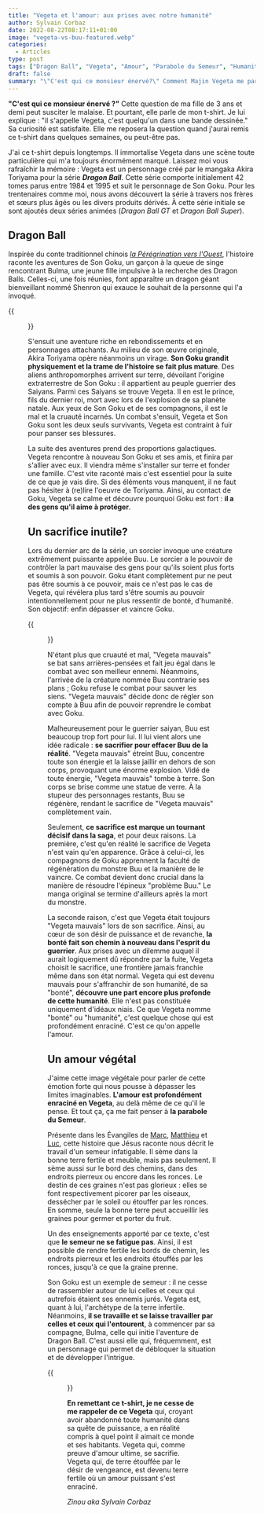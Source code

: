```yaml
---
title: "Vegeta et l'amour: aux prises avec notre humanité"
author: Sylvain Corbaz
date: 2022-08-22T08:17:11+01:00
image: "vegeta-vs-buu-featured.webp"
categories:
  - Articles
type: post
tags: ["Dragon Ball", "Vegeta", "Amour", "Parabole du Semeur", "Humanité"]
draft: false
summary: "\"C'est qui ce monsieur énervé?\" Comment Majin Vegeta me parle de notre humanité, et de la profondeur des racines de l'amour."
---
```


**"C'est qui ce monsieur énervé ?"** Cette question de ma fille de 3 ans et demi peut susciter le malaise. Et pourtant, elle parle de mon t-shirt. Je lui explique : "il s'appelle Vegeta, c'est quelqu'un dans une bande dessinée." Sa curiosité est satisfaite. Elle me reposera la question quand j'aurai remis ce t-shirt dans quelques semaines, ou peut-être pas.

J'ai ce t-shirt depuis longtemps. Il immortalise Vegeta dans une scène toute particulière qui m'a toujours énormément marqué. Laissez moi vous rafraîchir la mémoire : Vegeta est un personnage créé par le mangaka Akira Toriyama pour la série ***Dragon Ball***. Cette série comporte initialement 42 tomes parus entre 1984 et 1995 et suit le personnage de Son Goku. Pour les trentenaires comme moi, nous avons découvert la série à travers nos frères et sœurs plus âgés ou les divers produits dérivés. À cette série initiale se sont ajoutés deux séries animées (*Dragon Ball GT* et *Dragon Ball Super*).

## Dragon Ball

Inspirée du conte traditionnel chinois [*la Pérégrination vers l'Ouest*](https://fr.wikipedia.org/wiki/La_P%C3%A9r%C3%A9grination_vers_l%27Ouest), l'histoire raconte les aventures de Son Goku, un garçon à la queue de singe rencontrant Bulma, une jeune fille impulsive à la recherche des Dragon Balls. Celles-ci, une fois réunies, font apparaître un dragon géant bienveillant nommé Shenron qui exauce le souhait de la personne qui l'a invoqué.

{{<figure width="60%" src="https://media.giphy.com/media/88kDwXuvzdwHK/giphy.gif" class="text-center">}}

S'ensuit une aventure riche en rebondissements et en personnages attachants. Au milieu de son œuvre originale, Akira Toriyama opère néanmoins un virage. **Son Goku grandit physiquement et la trame de l'histoire se fait plus mature**. Des aliens anthropomorphes arrivent sur terre, dévoilant l'origine extraterrestre de Son Goku : il appartient au peuple guerrier des Saiyans. Parmi ces Saiyans se trouve Vegeta. Il en est le prince, fils du dernier roi, mort avec lors de l'explosion de sa planète natale. Aux yeux de Son Goku et de ses compagnons, il est le mal et la cruauté incarnés. Un combat s'ensuit, Vegeta et Son Goku sont les deux seuls survivants, Vegeta est contraint à fuir pour panser ses blessures.

La suite des aventures prend des proportions galactiques. Vegeta rencontre à nouveau Son Goku et ses amis, et finira par s'allier avec eux. Il viendra même s'installer sur terre et fonder une famille. C'est vite raconté mais c'est essentiel pour la suite de ce que je vais dire. Si des éléments vous manquent, il ne faut pas hésiter à (re)lire l'oeuvre de Toriyama. Ainsi, au contact de Goku, Vegeta se calme et découvre pourquoi Goku est fort : **il a des gens qu'il aime à protéger**.


## Un sacrifice inutile?

Lors du dernier arc de la série, un sorcier invoque une créature extrêmement puissante appelée Buu. Le sorcier a le pouvoir de contrôler la part mauvaise des gens pour qu'ils soient plus forts et soumis à son pouvoir. Goku étant complètement pur ne peut pas être soumis à ce pouvoir, mais ce n'est pas le cas de Vegeta, qui révélera plus tard s'être soumis au pouvoir intentionnellement pour ne plus ressentir de bonté, d'humanité. Son objectif: enfin dépasser et vaincre Goku.

{{<figure width="60%" src="https://media.giphy.com/media/84CRvhy2DJlwA/giphy.gif" class="text-center" >}}

N'étant plus que cruauté et mal, "Vegeta mauvais" se bat sans arrières-pensées et fait jeu égal dans le combat avec son meilleur ennemi. Néanmoins, l'arrivée de la créature nommée Buu contrarie ses plans ; Goku refuse le combat pour sauver les siens. "Vegeta mauvais" décide donc de régler son compte à Buu afin de pouvoir reprendre le combat avec Goku.

Malheureusement pour le guerrier saiyan, Buu est beaucoup trop fort pour lui. Il lui vient alors une idée radicale : **se sacrifier pour effacer Buu de la réalité**. "Vegeta mauvais" étreint Buu, concentre toute son énergie et la laisse jaillir en dehors de son corps, provoquant une énorme explosion. Vidé de toute énergie, "Vegeta mauvais" tombe à terre. Son corps se brise comme une statue de verre. À la stupeur des personnages restants, Buu se régénère, rendant le sacrifice de "Vegeta mauvais" complètement vain.


Seulement, **ce sacrifice est marque un tournant décisif dans la saga**, et pour deux raisons. La première, c'est qu'en réalité le sacrifice de Vegeta n'est vain qu'en apparence. Grâce à celui-ci, les compagnons de Goku apprennent la faculté de régénération du monstre Buu et la manière de le vaincre. Ce combat devient donc crucial dans la manière de résoudre l'épineux "problème Buu." Le manga original se termine d'ailleurs après la mort du monstre.

La seconde raison, c'est que Vegeta était toujours "Vegeta mauvais" lors de son sacrifice. Ainsi, au cœur de son désir de puissance et de revanche, **la bonté fait son chemin à nouveau dans l'esprit du guerrier**. Aux prises avec un dilemme auquel il aurait logiquement dû répondre par la fuite, Vegeta choisit le sacrifice, une frontière jamais franchie même dans son état normal. Vegeta qui est devenu mauvais pour s'affranchir de son humanité, de sa "bonté", **découvre une part encore plus profonde de cette humanité**. Elle n'est pas constituée uniquement d'idéaux niais. Ce que Vegeta nomme "bonté" ou "humanité", c'est quelque chose qui est profondément enraciné. C'est ce qu'on appelle l'amour.

## Un amour végétal

J'aime cette image végétale pour parler de cette émotion forte qui nous pousse à dépasser les limites imaginables. **L'amour est profondément enraciné en Vegeta**, au delà même de ce qu'il le pense. Et tout ça, ça me fait penser à **la parabole du Semeur**.


Présente dans les Évangiles de [Marc](https://www.biblegateway.com/passage/?search=Mark+4.1-20&version=BDS), [Matthieu](https://www.biblegateway.com/passage/?search=Matthieu+13%3A3-23&version=BDS) et [Luc](https://www.biblegateway.com/passage/?search=Luc+8%3A4-15&version=BDS), cette histoire que Jésus raconte nous décrit le travail d'un semeur infatigable. Il sème dans la bonne terre fertile et meuble, mais pas seulement. Il sème aussi sur le bord des chemins, dans des endroits pierreux ou encore dans les ronces. Le destin de ces graines n'est pas glorieux : elles se font respectivement picorer par les oiseaux, dessécher par le soleil ou étouffer par les ronces. En somme, seule la bonne terre peut accueillir les graines pour germer et porter du fruit.

Un des enseignements apporté par ce texte, c'est que **le semeur ne se fatigue pas**. Ainsi, il est possible de rendre fertile les bords de chemin, les endroits pierreux et les endroits étouffés par les ronces, jusqu'à ce que la graine prenne.

Son Goku est un exemple de semeur : il ne cesse de rassembler autour de lui celles et ceux qui autrefois étaient ses ennemis jurés. Vegeta est, quant à lui, l'archétype de la terre infertile. Néanmoins, **il se travaille et se laisse travailler par celles et ceux qui l'entourent**, à commencer par sa compagne, Bulma, celle qui initie l'aventure de Dragon Ball. C'est aussi elle qui, fréquemment, est un personnage qui permet de débloquer la situation et de développer l'intrigue.

{{<figure width="60%" src="https://media.giphy.com/media/cuOr6KYcx1dCg/giphy.gif" class="text-center" >}}


**En remettant ce t-shirt, je ne cesse de me rappeler de ce Vegeta** qui, croyant avoir abandonné toute humanité dans sa quête de puissance, a en réalité compris à quel point il aimait ce monde et ses habitants. Vegeta qui, comme preuve d'amour ultime, se sacrifie. Vegeta qui, de terre étouffée par le désir de vengeance, est devenu terre fertile où un amour puissant s'est enraciné.

*Zinou aka Sylvain Corbaz*
